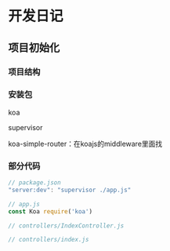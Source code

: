 # 开发日记

## 项目初始化

### 项目结构

### 安装包

koa

supervisor

koa-simple-router：在koajs的middleware里面找

### 部分代码

```js
// package.json
"server:dev": "supervisor ./app.js"

// app.js
const Koa require('koa')

// controllers/IndexController.js

// controllers/index.js
```


